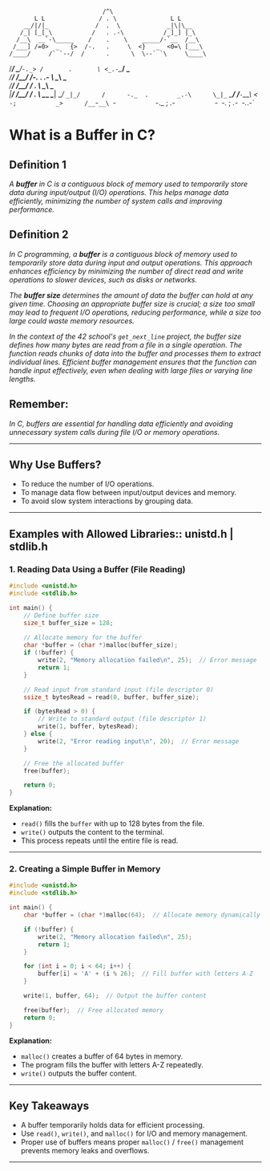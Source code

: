                               /^\
           L L               / . \               L L
        __/|/|_             /  .  \             _|\|\__
       /_| [_[_\           /   . .-\           /_]_] |_\
      /__\  __`-\_____    /    .    \    _____/-`__  /__\
     /___] /=0>  _   {>  /-.   .     \  <}   _  <0=\ [___\
    /____/     /` `--/  /      .      \  \--` `\     \____\
   /____/  \____/`-._> /       .       \ <_.-`\____/  \____\
  /____/    /__/      /-._     .   _.-  \      \__\    \____\
 /____/    /__/      /         .         \      \__\    \____\
|____/_  _/__/      /          .          \      \__\_  _\____|
 \__/_ ``_|_/      /      -._  .        _.-\      \_|_`` _\___/
   /__`-`__\      <_         `-;           _>      /__`-`__\
      `-`           `-._       ;       _.-`           `-`
                        `-._   ;   _.-`
                            `-._.-`

# **What is a Buffer in C?**

## **Definition 1**
_A **buffer** in C is a contiguous block of memory used to temporarily store data during input/output (I/O) operations. This helps manage data efficiently, minimizing the number of system calls and improving performance._


## **Definition 2**
_In C programming, a **buffer** is a contiguous block of memory used to temporarily store data during input and output operations. This approach enhances efficiency by minimizing the number of direct read and write operations to slower devices, such as disks or networks._

_The **buffer size** determines the amount of data the buffer can hold at any given time. Choosing an appropriate buffer size is crucial; a size too small may lead to frequent I/O operations, reducing performance, while a size too large could waste memory resources._

_In the context of the 42 school's `get_next_line` project, the buffer size defines how many bytes are read from a file in a single operation. The function reads chunks of data into the buffer and processes them to extract individual lines. Efficient buffer management ensures that the function can handle input effectively, even when dealing with large files or varying line lengths._

## **Remember:**
_In C, buffers are essential for handling data efficiently and avoiding unnecessary system calls during file I/O or memory operations._

---

## **Why Use Buffers?**
- To reduce the number of I/O operations.
- To manage data flow between input/output devices and memory.
- To avoid slow system interactions by grouping data.

---

## **Examples with Allowed Libraries:: unistd.h | stdlib.h**


<!--            exemle 1           -->
<!--            exemle 1           -->
### **1. Reading Data Using a Buffer (File Reading)**

```c
#include <unistd.h>
#include <stdlib.h>

int main() {
    // Define buffer size
    size_t buffer_size = 128;
    
    // Allocate memory for the buffer
    char *buffer = (char *)malloc(buffer_size);  
    if (!buffer) {
        write(2, "Memory allocation failed\n", 25);  // Error message
        return 1;
    }

    // Read input from standard input (file descriptor 0)
    ssize_t bytesRead = read(0, buffer, buffer_size);  

    if (bytesRead > 0) {
        // Write to standard output (file descriptor 1)
        write(1, buffer, bytesRead);  
    } else {
        write(2, "Error reading input\n", 20);  // Error message
    }

    // Free the allocated buffer
    free(buffer);  

    return 0;
}

```

**Explanation:**
- `read()` fills the `buffer` with up to 128 bytes from the file.
- `write()` outputs the content to the terminal.
- This process repeats until the entire file is read.

---

<!--            exemle 1           -->
<!--            exemle 1           -->



<!--            exemle 2           -->
<!--            exemle 2           -->
### **2. Creating a Simple Buffer in Memory**
```c
#include <unistd.h>
#include <stdlib.h>

int main() {
    char *buffer = (char *)malloc(64);  // Allocate memory dynamically

    if (!buffer) {
        write(2, "Memory allocation failed\n", 25);
        return 1;
    }

    for (int i = 0; i < 64; i++) {
        buffer[i] = 'A' + (i % 26);  // Fill buffer with letters A-Z
    }

    write(1, buffer, 64);  // Output the buffer content

    free(buffer);  // Free allocated memory
    return 0;
}
```

**Explanation:**
- `malloc()` creates a buffer of 64 bytes in memory.
- The program fills the buffer with letters A-Z repeatedly.
- `write()` outputs the buffer content.

---

## **Key Takeaways**
- A buffer temporarily holds data for efficient processing.
- Use `read()`, `write()`, and `malloc()` for I/O and memory management.
- Proper use of buffers means proper `malloc()` / `free()` management prevents memory leaks and overflows.

---

<!--            exemle 2           -->
<!--            exemle 2           -->




